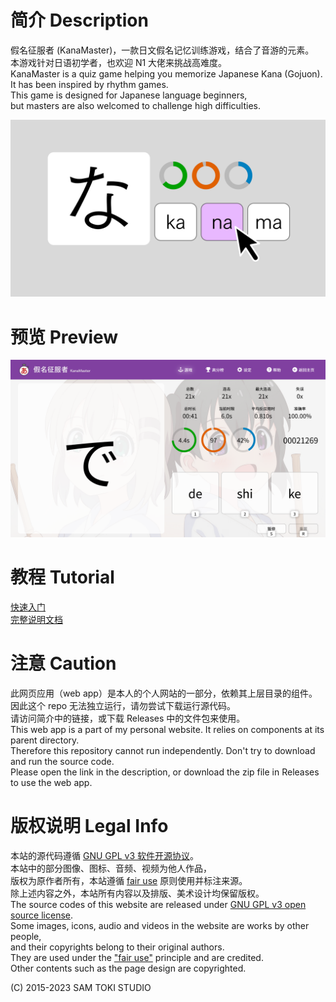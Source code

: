 # 简介 Description

假名征服者 (KanaMaster)，一款日文假名记忆训练游戏，结合了音游的元素。<br>
本游戏针对日语初学者，也欢迎 N1 大佬来挑战高难度。<br>
KanaMaster is a quiz game helping you memorize Japanese Kana (Gojuon).<br>
It has been inspired by rhythm games.<br>
This game is designed for Japanese language beginners,<br>
but masters are also welcomed to challenge high difficulties.

![封面 Cover](/PREVIEW/Cover.png)

# 预览 Preview

![预览 Preview](/PREVIEW/Preview.png)

# 教程 Tutorial

[快速入门](/PROJECT/docs/假名征服者%20(KanaMaster)%20快速入门.pdf)<br>
[完整说明文档](/PROJECT/docs/假名征服者%20(KanaMaster)%20说明文档.pdf)

# 注意 Caution

此网页应用（web app）是本人的个人网站的一部分，依赖其上层目录的组件。<br>
因此这个 repo 无法独立运行，请勿尝试下载运行源代码。<br>
请访问简介中的链接，或下载 Releases 中的文件包来使用。<br>
This web app is a part of my personal website. It relies on components at its parent directory.<br>
Therefore this repository cannot run independently. Don't try to download and run the source code.<br>
Please open the link in the description, or download the zip file in Releases to use the web app.

# 版权说明 Legal Info

本站的源代码遵循 [GNU GPL v3 软件开源协议](https://www.gnu.org/licenses/gpl-3.0.en.html)。<br>
本站中的部分图像、图标、音频、视频为他人作品，<br>
版权为原作者所有，本站遵循 [fair use](https://zh.wikipedia.org/wiki/%E5%90%88%E7%90%86%E4%BD%BF%E7%94%A8) 原则使用并标注来源。<br>
除上述内容之外，本站所有内容以及排版、美术设计均保留版权。<br>
The source codes of this website are released under [GNU GPL v3 open source license](https://www.gnu.org/licenses/gpl-3.0.en.html).<br>
Some images, icons, audio and videos in the website are works by other people,<br>
and their copyrights belong to their original authors.<br>
They are used under the ["fair use"](https://en.wikipedia.org/wiki/Fair_use) principle and are credited.<br>
Other contents such as the page design are copyrighted.

(C) 2015-2023 SAM TOKI STUDIO

